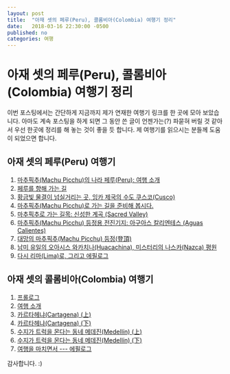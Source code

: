 ```yaml
---
layout: post
title:  "아재 셋의 페루(Peru), 콜롬비아(Colombia) 여행기 정리"
date:   2018-03-16 22:30:00 -0500
published: no
categories: 여행
---
```


# 아재 셋의 페루(Peru), 콜롬비아(Colombia) 여행기 정리

이번 포스팅에서는 간단하게 지금까지 제가 연재한 여행기 링크를 한 곳에 모아
보았습니다. 아마도 계속 포스팅을 하게 되면 그 동안 쓴 글이 언젠가는(?) 파묻혀
버릴 것 같아서 우선 한곳에 정리를 해 놓는 것이 좋을 듯 합니다. 제 여행기를
읽으시는 분들께 도움이 되었으면 합니다.

## 아재 셋의 페루(Peru) 여행기

  1. [마추픽추(Machu Picchu)의 나라 페루(Peru): 여행 소개](https://steemit.com/kr-travel/@jwsohn/1-machu-picchu-peru)
  2. [페루를 향해 가는 길](https://steemit.com/kr-travel/@jwsohn/3ezd1s-2)
  3. [황금빛 물결이 넘실거리는 곳, 잉카 제국의 수도 쿠스코(Cusco)](https://steemit.com/kr-travel/@jwsohn/3-cusco)
  4. [마추픽추(Machu Picchu)로 가는 길을 준비해 봅시다.](https://steemit.com/kr-travel/@jwsohn/4-machu-picchu)
  5. [마추픽추로 가는 길목: 신성한 계곡 (Sacred Valley)](https://steemit.com/kr-travel/@jwsohn/5-sacred-valley)
  6. [마추픽추(Machu Picchu) 등정용 전진기지: 아구아스 칼리엔테스 (Aguas Calientes)](https://steemit.com/kr-travel/@jwsohn/6-machu-picchu-aguas-calientes)
  7. [대망의 마추픽추(Machu Picchu) 등정(登頂)](https://steemit.com/kr-travel/@jwsohn/7-machu-picchu)
  8. [남미 유일의 오아시스 와카치나(Huacachina), 미스터리의 나스카(Nazca) 평원](https://steemit.com/kr-travel/@jwsohn/8-huacachina-nazca)
  9. [다시 리마(Lima)로, 그리고 에필로그](https://steemit.com/kr-travel/@jwsohn/9-lima)

## 아재 셋의 콜롬비아(Colombia) 여행기

  1. [프롤로그](https://steemit.com/kr-newbie/@jwsohn/1)
  2. [여행 소개](https://steemit.com/kr/@jwsohn/2)
  3. [카르타헤냐(Cartagena) (上)](https://steemit.com/kr-travel/@jwsohn/3-1)
  4. [카르타헤냐(Cartagena) (下)](https://steemit.com/kr-travel/@jwsohn/4)
  5. [수지가 트럭을 몬다는 동네 메데진(Medellín) (上)](https://steemit.com/kr-travel/@jwsohn/5)
  6. [수지가 트럭을 몬다는 동네 메데진(Medellín) (下)](https://steemit.com/kr-tavel/@jwsohn/4s5sd-5)
  7. [여행을 마치면서 --- 에필로그](https://steemit.com/kr-travel/@jwsohn/7)

감사합니다. :)

